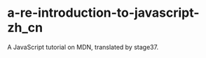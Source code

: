 a-re-introduction-to-javascript-zh_cn
=====================================

A JavaScript tutorial on MDN, translated by stage37.
